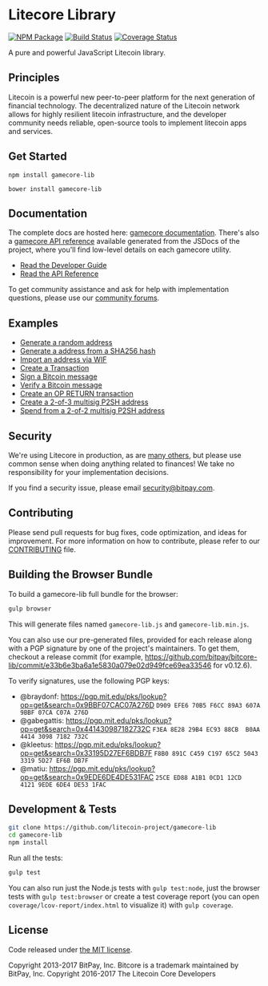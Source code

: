 Litecore Library
=======

[![NPM Package](https://img.shields.io/npm/v/gamecore-lib.svg?style=flat-square)](https://www.npmjs.org/package/gamecore-lib)
[![Build Status](https://img.shields.io/travis/litecoin-project/gamecore-lib.svg?branch=master&style=flat-square)](https://travis-ci.org/litecoin-project/gamecore-lib)
[![Coverage Status](https://img.shields.io/coveralls/litecoin-project/gamecore-lib.svg?style=flat-square)](https://coveralls.io/r/litecoin-project/gamecore-lib)

A pure and powerful JavaScript Litecoin library.

## Principles

Litecoin is a powerful new peer-to-peer platform for the next generation of financial technology. The decentralized nature of the Litecoin network allows for highly resilient litecoin infrastructure, and the developer community needs reliable, open-source tools to implement litecoin apps and services.

## Get Started

```
npm install gamecore-lib
```

```
bower install gamecore-lib
```

## Documentation

The complete docs are hosted here: [gamecore documentation](http://gamecore.io/guide/). There's also a [gamecore API reference](http://gamecore.io/api/) available generated from the JSDocs of the project, where you'll find low-level details on each gamecore utility.

- [Read the Developer Guide](http://gamecore.io/guide/)
- [Read the API Reference](http://gamecore.io/api/)

To get community assistance and ask for help with implementation questions, please use our [community forums](https://forum.gamecore.io/).

## Examples

* [Generate a random address](https://github.com/litecoin-project/gamecore-lib/blob/master/docs/examples.md#generate-a-random-address)
* [Generate a address from a SHA256 hash](https://github.com/litecoin-project/gamecore-lib/blob/master/docs/examples.md#generate-a-address-from-a-sha256-hash)
* [Import an address via WIF](https://github.com/litecoin-project/gamecore-lib/blob/master/docs/examples.md#import-an-address-via-wif)
* [Create a Transaction](https://github.com/litecoin-project/gamecore-lib/blob/master/docs/examples.md#create-a-transaction)
* [Sign a Bitcoin message](https://github.com/litecoin-project/gamecore-lib/blob/master/docs/examples.md#sign-a-bitcoin-message)
* [Verify a Bitcoin message](https://github.com/litecoin-project/gamecore-lib/blob/master/docs/examples.md#verify-a-bitcoin-message)
* [Create an OP RETURN transaction](https://github.com/litecoin-project/gamecore-lib/blob/master/docs/examples.md#create-an-op-return-transaction)
* [Create a 2-of-3 multisig P2SH address](https://github.com/litecoin-project/gamecore-lib/blob/master/docs/examples.md#create-a-2-of-3-multisig-p2sh-address)
* [Spend from a 2-of-2 multisig P2SH address](https://github.com/litecoin-project/gamecore-lib/blob/master/docs/examples.md#spend-from-a-2-of-2-multisig-p2sh-address)


## Security

We're using Litecore in production, as are [many others](http://gamecore.io#projects), but please use common sense when doing anything related to finances! We take no responsibility for your implementation decisions.

If you find a security issue, please email security@bitpay.com.

## Contributing

Please send pull requests for bug fixes, code optimization, and ideas for improvement. For more information on how to contribute, please refer to our [CONTRIBUTING](https://github.com/litecoin-project/gamecore-lib/blob/master/CONTRIBUTING.md) file.

## Building the Browser Bundle

To build a gamecore-lib full bundle for the browser:

```sh
gulp browser
```

This will generate files named `gamecore-lib.js` and `gamecore-lib.min.js`.

You can also use our pre-generated files, provided for each release along with a PGP signature by one of the project's maintainers. To get them, checkout a release commit (for example, https://github.com/bitpay/bitcore-lib/commit/e33b6e3ba6a1e5830a079e02d949fce69ea33546 for v0.12.6).

To verify signatures, use the following PGP keys:
- @braydonf: https://pgp.mit.edu/pks/lookup?op=get&search=0x9BBF07CAC07A276D `D909 EFE6 70B5 F6CC 89A3 607A 9BBF 07CA C07A 276D`
- @gabegattis: https://pgp.mit.edu/pks/lookup?op=get&search=0x441430987182732C `F3EA 8E28 29B4 EC93 88CB  B0AA 4414 3098 7182 732C`
- @kleetus: https://pgp.mit.edu/pks/lookup?op=get&search=0x33195D27EF6BDB7F `F8B0 891C C459 C197 65C2 5043 3319 5D27 EF6B DB7F`
- @matiu: https://pgp.mit.edu/pks/lookup?op=get&search=0x9EDE6DE4DE531FAC `25CE ED88 A1B1 0CD1 12CD  4121 9EDE 6DE4 DE53 1FAC`


## Development & Tests

```sh
git clone https://github.com/litecoin-project/gamecore-lib
cd gamecore-lib
npm install
```

Run all the tests:

```sh
gulp test
```

You can also run just the Node.js tests with `gulp test:node`, just the browser tests with `gulp test:browser`
or create a test coverage report (you can open `coverage/lcov-report/index.html` to visualize it) with `gulp coverage`.

## License

Code released under [the MIT license](https://github.com/litecoin-project/gamecore-lib/blob/master/LICENSE).

Copyright 2013-2017 BitPay, Inc. Bitcore is a trademark maintained by BitPay, Inc.
Copyright 2016-2017 The Litecoin Core Developers
